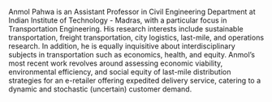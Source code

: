Anmol Pahwa is an Assistant Professor in Civil Engineering Department at Indian Institute of Technology - Madras, with a particular focus in Transportation Engineering. His research interests include sustainable transportation, freight transportation, city logistics, last-mile, and operations research. In addition, he is equally inquisitive about interdisciplinary subjects in transportation such as economics, health, and equity. Anmol’s most recent work revolves around assessing economic viability, environmental efficiency, and social equity of last-mile distribution strategies for an e-retailer offering expedited delivery service, catering to a dynamic and stochastic (uncertain) customer demand.

<a href="https://scholar.google.com/citations?user=YLY2ITYAAAAJ&hl=en"><i class="ai ai-google-scholar-square ai-3x"></i></a>
<a href="https://www.linkedin.com/in/anmol-pahwa-914b1283/"><i class="fa-brands fa-linkedin"></i></a>
